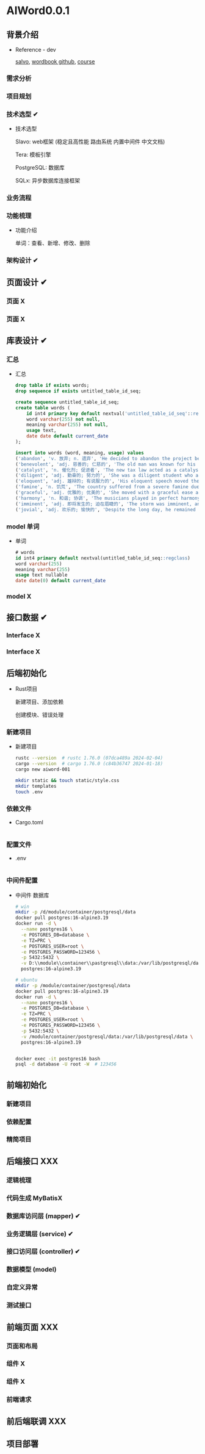# AIWord0.0.1

## 背景介绍

- Reference - dev

  [salvo](https://salvo.rs/zh-hant/), [wordbook github](https://github.com/za-songguo/wordbook), [course](https://www.bilibili.com/video/BV1HW4y1K737/)

  



### 需求分析



### 项目规划



### 技术选型 ✔

- 技术选型

  Slavo: web框架 (稳定且高性能 路由系统 内置中间件 中文文档)

  Tera: 模板引擎

  PostgreSQL: 数据库

  SQLx: 异步数据库连接框架 

  



### 业务流程



### 功能梳理

- 功能介绍

  单词：查看、新增、修改、删除

  



### 架构设计 ✔



## 页面设计 ✔

### 页面 X



### 页面 X



## 库表设计 ✔

### 汇总

- 汇总

  ```sql
  drop table if exists words;
  drop sequence if exists untitled_table_id_seq;
  
  create sequence untitled_table_id_seq;
  create table words (
      id int4 primary key default nextval('untitled_table_id_seq'::regclass),
      word varchar(255) not null,
      meaning varchar(255) not null,
      usage text,
      date date default current_date
  );
  
  insert into words (word, meaning, usage) values
  ('abandon', 'v. 放弃; n. 遗弃', 'He decided to abandon the project because of lack of funds.'),
  ('benevolent', 'adj. 慈善的; 仁慈的', 'The old man was known for his benevolent acts in the community.'),
  ('catalyst', 'n. 催化剂; 促进者', 'The new tax law acted as a catalyst for economic growth.'),
  ('diligent', 'adj. 勤奋的; 努力的', 'She was a diligent student who always completed her homework on time.'),
  ('eloquent', 'adj. 雄辩的; 有说服力的', 'His eloquent speech moved the audience to tears.'),
  ('famine', 'n. 饥荒', 'The country suffered from a severe famine due to years of drought.'),
  ('graceful', 'adj. 优雅的; 优美的', 'She moved with a graceful ease across the dance floor.'),
  ('harmony', 'n. 和谐; 协调', 'The musicians played in perfect harmony, creating a beautiful melody.'),
  ('imminent', 'adj. 即将发生的; 迫在眉睫的', 'The storm was imminent, and we hurried to find shelter.'),
  ('jovial', 'adj. 欢乐的; 愉快的', 'Despite the long day, he remained jovial and full of energy.');
  
  ```

  



### model 单词

- 单词

  ```sql
  # words
  id int4 primary default nextval(untitled_table_id_seq::regclass)
  word varchar(255) 
  meaning varchar(255)
  usage text nullable
  date date(0) default current_date
  
  ```

  



### model X



## 接口数据 ✔

### Interface X



### Interface X



## 后端初始化

- Rust项目

  新建项目、添加依赖

  创建模块、错误处理

  



### 新建项目

- 新建项目

  ```bash
  rustc --version  # rustc 1.76.0 (07dca489a 2024-02-04)
  cargo --version  # cargo 1.76.0 (c84b36747 2024-01-18)
  cargo new aiword-001
  
  mkdir static && touch static/style.css
  mkdir templates
  touch .env
  
  ```

  



### 依赖文件

- Cargo.toml

  ```toml
  
  ```

  



### 配置文件

- .env

  ```
  
  ```

  



### 中间件配置

- 中间件 数据库

  ```bash
  # win
  mkdir -p /d/module/container/postgresql/data
  docker pull postgres:16-alpine3.19 
  docker run -d \
    --name postgres16 \
    -e POSTGRES_DB=database \
    -e TZ=PRC \
    -e POSTGRES_USER=root \
    -e POSTGRES_PASSWORD=123456 \
    -p 5432:5432 \
    -v D:\\module\\container\\pastgresql\\data:/var/lib/postgresql/data \
    postgres:16-alpine3.19
  
  # ubuntu
  mkdir -p /module/container/postgresql/data
  docker pull postgres:16-alpine3.19 
  docker run -d \
    --name postgres16 \
    -e POSTGRES_DB=database \
    -e TZ=PRC \
    -e POSTGRES_USER=root \
    -e POSTGRES_PASSWORD=123456 \
    -p 5432:5432 \
    -v /module/container/postgresql/data:/var/lib/postgresql/data \
    postgres:16-alpine3.19
  
  
  docker exec -it postgres16 bash
  psql -d database -U root -W  # 123456
  
  
  ```

  



## 前端初始化

### 新建项目



### 依赖配置



### 精简项目



## 后端接口 XXX

### 逻辑梳理



### 代码生成 MyBatisX



### 数据库访问层 (mapper) ✔



### 业务逻辑层 (service) ✔



### 接口访问层 (controller) ✔



### 数据模型 (model)



### 自定义异常



### 测试接口



## 前端页面 XXX

### 页面和布局



### 组件 X



### 组件 X



### 前端请求



## 前后端联调 XXX



## 项目部署





















































































































































